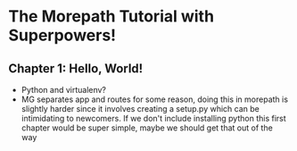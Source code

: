 # The Morepath Tutorial with Superpowers!

## Chapter 1: Hello, World!

- Python and virtualenv?
- MG separates app and routes for some reason, doing this in morepath is slightly harder since it involves creating a setup.py which can be intimidating to newcomers. If we don't include installing python this first chapter would be super simple, maybe we should get that out of the way